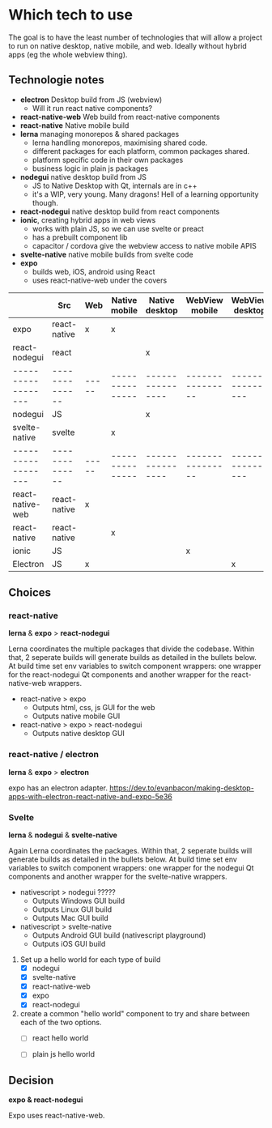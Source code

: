# Which tech to use

The goal is to have the least number of technologies that will allow a project to run on native desktop, native mobile, and web. Ideally without hybrid apps (eg the whole webview thing). 

## Technologie notes

- **electron** Desktop build from JS (webview)
    - Will it run react native components?
- **react-native-web** Web build from react-native components
- **react-native** Native mobile build
- **lerna** managing monorepos & shared packages
    - lerna handling monorepos, maximising shared code.
    - different packages for each platform, common packages shared.
    - platform specific code in their own packages
    - business logic in plain js packages
- **nodegui** native desktop build from JS
    - JS to Native Desktop with Qt, internals are in c++
    - it's a WIP, very young. Many dragons! Hell of a learning opportunity though.
- **react-nodegui** native desktop build from react components
- **ionic**, creating hybrid apps in web views
    - works with plain JS, so we can use svelte or preact
    - has a prebuilt component lib
    - capacitor / cordova give the webview access to native mobile APIS
- **svelte-native** native mobile builds from svelte code
- **expo** 
    - builds web, iOS, android using React
    - uses react-native-web under the covers

|                  | Src          | Web | Native mobile | Native desktop | WebView mobile | WebView desktop |
|------------------|--------------|-----|---------------|----------------|----------------|-----------------|
| expo             | react-native | x   | x             |                |                |                 |
| react-nodegui    | react        |     |               | x              |                |                 |
|------------------|--------------|-----|---------------|----------------|----------------|-----------------|
| nodegui          | JS           |     |               | x              |                |                 |
| svelte-native    | svelte       |     | x             |                |                |                 |
|------------------|--------------|-----|---------------|----------------|----------------|-----------------|
| react-native-web | react-native | x   |               |                |                |                 |
| react-native     | react-native |     | x             |                |                |                 |
| ionic            | JS           |     |               |                | x              |                 |
| Electron         | JS           | x   |               |                |                | x               |

## Choices

### react-native
**lerna** & **expo** > **react-nodegui**

Lerna coordinates the multiple packages that divide the codebase. Within that, 2 seperate builds will generate builds as detailed in the bullets below. At build time set env variables to switch component wrappers: one wrapper for the react-nodegui Qt components and another wrapper for the react-native-web wrappers. 

- react-native > expo
    - Outputs html, css, js GUI for the web 
    - Outputs native mobile GUI
- react-native > expo > react-nodegui
    - Outputs native desktop GUI

### react-native / electron
**lerna** & **expo** > **electron**

expo has an electron adapter. https://dev.to/evanbacon/making-desktop-apps-with-electron-react-native-and-expo-5e36

### Svelte
**lerna** & **nodegui** & **svelte-native**

Again Lerna coordinates the packages. Within that, 2 seperate builds will generate builds as detailed in the bullets below. At build time set env variables to switch component wrappers: one wrapper for the nodegui Qt components and another wrapper for the svelte-native wrappers. 

- nativescript > nodegui ?????
    - Outputs Windows GUI build
    - Outputs Linux GUI build
    - Outputs Mac GUI build
- nativescript > svelte-native
    - Outputs Android GUI build (nativescript playground)
    - Outputs iOS GUI build

1. Set up a hello world for each type of build
    - [x] nodegui 
    - [x] svelte-native
    - [x] react-native-web
    - [x] expo
    - [x] react-nodegui
2. create a common "hello world" component to try and share between each of the two options.
    - [ ] react hello world
    - [ ] plain js hello world


## Decision

**expo & react-nodegui**

Expo uses react-native-web.